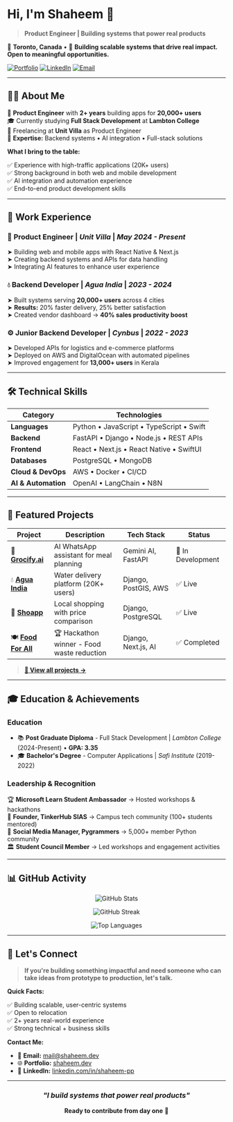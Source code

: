 # Hi, I'm Shaheem 👋

> **Product Engineer | Building systems that power real products**

📍 **Toronto, Canada** • 🎯 **Building scalable systems that drive real impact. Open to meaningful opportunities.**

[![Portfolio](https://img.shields.io/badge/🌐_Portfolio-shaheem.dev-blue)](https://shaheem.dev) [![LinkedIn](https://img.shields.io/badge/💼_LinkedIn-Connect-0077B5)](https://www.linkedin.com/in/shaheem-pp/) [![Email](https://img.shields.io/badge/📧_Email-Available-red)](mailto:mail@shaheem.dev)

---

## 👨‍💻 About Me

<div>

🚀 **Product Engineer** with **2+ years** building apps for **20,000+ users**  
🎓 Currently studying **Full Stack Development** at **Lambton College**  
💼 Freelancing at **Unit Villa** as Product Engineer  
🔧 **Expertise:** Backend systems • AI integration • Full-stack solutions

</div>

**What I bring to the table:**

<div>

✅ Experience with high-traffic applications (20K+ users)  
✅ Strong background in both web and mobile development  
✅ AI integration and automation experience  
✅ End-to-end product development skills

</div>

---

## 💼 Work Experience

### 🚀 **Product Engineer** | _Unit Villa_ | _May 2024 - Present_

<div>

➤ Building web and mobile apps with React Native & Next.js  
➤ Creating backend systems and APIs for data handling  
➤ Integrating AI features to enhance user experience

</div>

### 💧 **Backend Developer** | _Agua India_ | _2023 - 2024_

<div>

➤ Built systems serving **20,000+ users** across 4 cities  
➤ **Results:** 20% faster delivery, 25% better satisfaction  
➤ Created vendor dashboard → **40% sales productivity boost**

</div>

### ⚙️ **Junior Backend Developer** | _Cynbus_ | _2022 - 2023_

<div>

➤ Developed APIs for logistics and e-commerce platforms  
➤ Deployed on AWS and DigitalOcean with automated pipelines  
➤ Improved engagement for **13,000+ users** in Kerala

</div>

---

## 🛠️ Technical Skills

| **Category**        | **Technologies**                         |
| ------------------- | ---------------------------------------- |
| **Languages**       | Python • JavaScript • TypeScript • Swift |
| **Backend**         | FastAPI • Django • Node.js • REST APIs   |
| **Frontend**        | React • Next.js • React Native • SwiftUI |
| **Databases**       | PostgreSQL • MongoDB                     |
| **Cloud & DevOps**  | AWS • Docker • CI/CD                     |
| **AI & Automation** | OpenAI • LangChain • N8N                 |

---

## 🚀 Featured Projects

| Project                                                                          | Description                                | Tech Stack           | Status            |
| -------------------------------------------------------------------------------- | ------------------------------------------ | -------------------- | ----------------- |
| 🤖 **[Grocify.ai](https://github.com/shaheem-pp/grocify-ai)**                    | AI WhatsApp assistant for meal planning    | Gemini AI, FastAPI   | 🚧 In Development |
| 💧 **[Agua India](https://apps.apple.com/in/app/agua-india/id1503679371)**       | Water delivery platform (20K+ users)       | Django, PostGIS, AWS | ✅ Live           |
| 🛒 **[Shoapp](https://apps.apple.com/ca/app/sho-app-shopping-app/id6450304129)** | Local shopping with price comparison       | Django, PostgreSQL   | ✅ Live           |
| 🍽️ **[Food For All](https://github.com/AkshayBenny/food-surplus-detection)**     | 🏆 Hackathon winner - Food waste reduction | Django, Next.js, AI  | ✅ Completed      |

> **[🔗 View all projects →](https://shaheem.dev/projects)**

---

## 🎓 Education & Achievements

### **Education**

- 📚 **Post Graduate Diploma** - Full Stack Development | _Lambton College_ (2024-Present) • **GPA: 3.35**
- 🎓 **Bachelor's Degree** - Computer Applications | _Safi Institute_ (2019-2022)

### **Leadership & Recognition**

<div>

🏆 **Microsoft Learn Student Ambassador** → Hosted workshops & hackathons  
👥 **Founder, TinkerHub SIAS** → Campus tech community (100+ students mentored)  
📱 **Social Media Manager, Pygrammers** → 5,000+ member Python community  
🏛️ **Student Council Member** → Led workshops and engagement activities

</div>

---

## 📊 GitHub Activity

<div align="center">

![GitHub Stats](https://github-readme-stats.vercel.app/api?username=shaheem-pp&show_icons=true&theme=tokyonight&hide_border=true&count_private=true&&rank_icon=github)

![GitHub Streak](https://github-readme-streak-stats.herokuapp.com?user=shaheem-pp&theme=tokyonight&hide_border=true)

![Top Languages](https://github-readme-stats.vercel.app/api/top-langs/?username=shaheem-pp&layout=compact&theme=tokyonight&hide_border=true&langs_count=6&hide=scss,java,css,html)

</div>

---

## 🤝 Let's Connect

> **If you're building something impactful and need someone who can take ideas from prototype to production, let's talk.**

**Quick Facts:**

<div>

✅ Building scalable, user-centric systems  
✅ Open to relocation  
✅ 2+ years real-world experience  
✅ Strong technical + business skills

</div>

**Contact Me:**

- 📧 **Email:** [mail@shaheem.dev](mailto:mail@shaheem.dev)
- 🌐 **Portfolio:** [shaheem.dev](https://shaheem.dev)
- 💼 **LinkedIn:** [linkedin.com/in/shaheem-pp](https://www.linkedin.com/in/shaheem-pp/)

---

<div align="center">

### _"I build systems that power real products"_

**Ready to contribute from day one** 🚀

</div>
